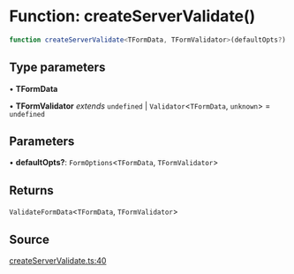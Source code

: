 # Function: createServerValidate()

```ts
function createServerValidate<TFormData, TFormValidator>(defaultOpts?): ValidateFormData<TFormData, TFormValidator>
```

## Type parameters

• **TFormData**

• **TFormValidator** *extends* `undefined` \| `Validator`\<`TFormData`, `unknown`\> = `undefined`

## Parameters

• **defaultOpts?**: `FormOptions`\<`TFormData`, `TFormValidator`\>

## Returns

`ValidateFormData`\<`TFormData`, `TFormValidator`\>

## Source

[createServerValidate.ts:40](https://github.com/TanStack/form/blob/5c94fa159313e0b0411d49fbdc3b117336185e63/packages/react-form/src/createServerValidate.ts#L40)
